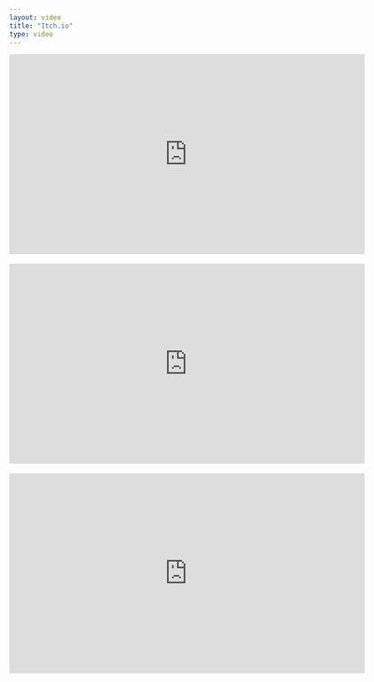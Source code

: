 ```yaml
---
layout: video
title: "Itch.io"
type: video
---
```


<iframe src="https://player.vimeo.com/video/513863654" width="640" height="360" frameborder="0" allow="autoplay; fullscreen; picture-in-picture" allowfullscreen></iframe>
<br><br>
<iframe src="https://player.vimeo.com/video/514072380" width="640" height="360" frameborder="0" allow="autoplay; fullscreen; picture-in-picture" allowfullscreen></iframe>
<br><br>
<iframe src="https://player.vimeo.com/video/514077043" width="640" height="360" frameborder="0" allow="autoplay; fullscreen; picture-in-picture" allowfullscreen></iframe>
